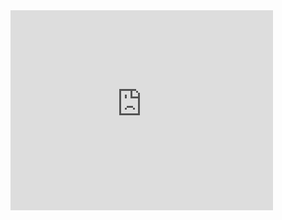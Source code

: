 <iframe width="420" height="320" src="https://www.youtube.com/embed/GXovl9zG1lA" frameborder="0" allowfullscreen></iframe>

